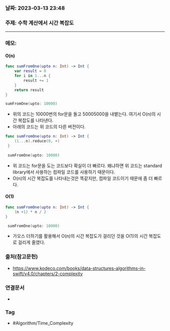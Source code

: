 ### 날짜: 2023-03-13 23:48

### 주제: 수학 계산에서 시간 복잡도
---
### 메모: 
#### O(n)
~~~ swift
func sumFromOne(upto n: Int) -> Int { 
	var result = 0
	for i in 1...n { 
		result += 1
	}
	return result
}

sumFromOne(upto: 10000)
~~~
- 위의 코드는 10000번의 for문을 돌고 50005000을 내뱉는다. 여기서 O(n)의 시간 복잡도를 나타낸다. 
- 아래의 코드는 위 코드의 다른 버전이다. 
~~~ swift 
func sumFromOne(upto n: Int) -> Int { 
	(1...n).reduce(0, +)
 } 
 
 sumFromOne(upto: 10000)
~~~
- 위 코드는 for문을 도는 코드보다 확실이 더 빠르다. 왜냐하면 위 코드는 standard library에서 사용하는 컴파일 코드를 사용하기 때문이다.
- O(n)의 시간 복잡도를 나타내는것은 똑같지만, 컴파일 코드이기 때문에 좀 더 빠르다. 
#### O(1)
~~~ swift 
func sumFromOne(upto n: Int) -> Int { 
	(n +1) * n / 2
}

 sumFromOne(upto: 10000)
~~~
- 가오스 더하기를 활용해서 O(n)의 시간 복잡도가 걸리던 것을 O(1)의 시간 복잡도로 걸리게 줄였다.
### 출처(참고문헌) 
- https://www.kodeco.com/books/data-structures-algorithms-in-swift/v4.0/chapters/2-complexity

### 연결문서 
- 

### Tag
- #Algorithm/Time_Complexity 